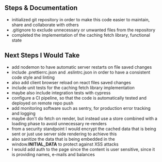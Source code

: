 ## Steps & Documentation

- initialized git repository in order to make this code easier to maintain, share and collaborate with others
- .gitignore to exclude unnecessary or unwanted files from the repository
- completed the implementation of the caching fetch library, functional state

## Next Steps I Would Take

- add nodemon to have automatic server restarts on file saved changes
- include .prettierrc.json and .eslintrc.json in order to have a consistent code style and linting
- also add client browser reload on react files saved changes
- include unit tests for the caching fetch library implementation
- maybe also include integration tests with cypress
- configure a CI pipeline, so that the code is automatically tested and deployed on remote repo push
- add monitoring software such as sentry, for production error tracking and logging
- maybe don't do fetch on render, but instead use a store combined with a loading phase to avoid unnecessary re-renders
- from a security standpoint I would encrypt the cached data that is being sent or just use server side rendering to achieve this
- also sanitize the data that is being embedded in the window.__INITIAL_DATA__ to protect against XSS attacks
- I would add auth to the page since the content is user sensitive, since it is providing names, e-mails and balances